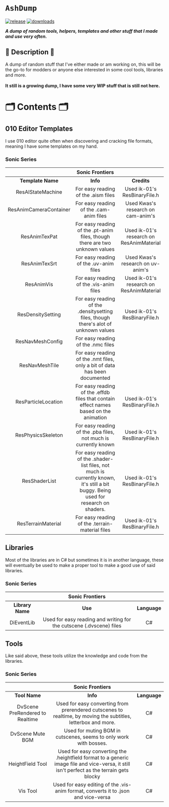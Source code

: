 # `AshDump`

[![release](https://img.shields.io/github/v/release/Ashrindy/AshDump?color=red)](https://github.com/Ashrindy/AshDump/releases/latest)
[![downloads](https://img.shields.io/github/downloads/Ashrindy/AshDump/total?color=green)](#)

**_A dump of random tools, helpers, templates and other stuff that I made and use very often._**

## 📜 Description 📜

A dump of random stuff that I've either made or am working on, this will be the go-to for modders or anyone else interested in some cool tools, libraries and more.
</br>
</br>
**It still is a growing dump, I have some very WIP stuff that is still not here.**

# 🗂️ Contents 🗂️

## 010 Editor Templates

I use 010 editor quite often when discovering and cracking file formats, meaning I have some templates on my hand.

### Sonic Series

|                        |                                                         **Sonic Frontiers**                                                          |                                          |
| :--------------------: | :----------------------------------------------------------------------------------------------------------------------------------: | :--------------------------------------: |
|   **Template Name**    |                                                               **Info**                                                               |               **Credits**                |
|   ResAIStateMachine    |                                                 For easy reading of the .aism files                                                  |       Used ik-01's ResBinaryFile.h       |
| ResAnimCameraContainer |                                               For easy reading of the .cam-anim files                                                |    Used Kwas's research on cam-anim's    |
|     ResAnimTexPat      |                             For easy reading of the .pt-anim files, though there are two unknown values                              | Used ik-01's research on ResAnimMaterial |
|     ResAnimTexSrt      |                                                For easy reading of the .uv-anim files                                                |    Used Kwas's research on uv-anim's     |
|       ResAnimVis       |                                               For easy reading of the .vis-anim files                                                | Used ik-01's research on ResAnimMaterial |
|   ResDensitySetting    |                         For easy reading of the .densitysetting files, though there's alot of unknown values                         |       Used ik-01's ResBinaryFile.h       |
|    ResNavMeshConfig    |                                                  For easy reading of the .nmc files                                                  |                                          |
|     ResNavMeshTile     |                              For easy reading of the .nmt files, only a bit of data has been documented                              |                                          |
|  ResParticleLocation   |                        For easy reading of the .effdb files that contain effect names based on the animation                         |       Used ik-01's ResBinaryFile.h       |
|   ResPhysicsSkeleton   |                                   For easy reading of the .pba files, not much is currently known                                    |       Used ik-01's ResBinaryFile.h       |
|     ResShaderList      | For easy reading of the .shader-list files, not much is currently known, it's still a bit buggy. Being used for research on shaders. |       Used ik-01's ResBinaryFile.h       |
|   ResTerrainMaterial   |                                           For easy reading of the .terrain-material files                                            |       Used ik-01's ResBinaryFile.h       |

## Libraries

Most of the libraries are in C# but sometimes it is in another language, these will eventually be used to make a proper tool to make a good use of said libraries.

### Sonic Series

|                  |                         **Sonic Frontiers**                         |              |
| :--------------: | :-----------------------------------------------------------------: | :----------: |
| **Library Name** |                               **Use**                               | **Language** |
|    DiEventLib    | Used for easy reading and writing for the cutscene (.dvscene) files |      C#      |

## Tools

Like said above, these tools utilize the knowledge and code from the libraries.

### Sonic Series

|                                 |                                                            **Sonic Frontiers**                                                             |              |
| :-----------------------------: | :----------------------------------------------------------------------------------------------------------------------------------------: | :----------: |
|          **Tool Name**          |                                                                  **Info**                                                                  | **Language** |
| DvScene PreRendered to Realtime |               Used for easy converting from prerendered cutscenes to realtime, by moving the subtitles, letterbox and more.                |      C#      |
|        DvScene Mute BGM         |                                     Used for muting BGM in cutscenes, seems to only work with bosses.                                      |      C#      |
|        HeightField Tool         | Used for easy converting the .heightfield format to a generic image file and vice-versa, it still isn't perfect as the terrain gets blocky |      C#      |
|            Vis Tool             |                             Used for easy editing of the .vis-anim format, converts it to .json and vice-versa                             |      C#      |
